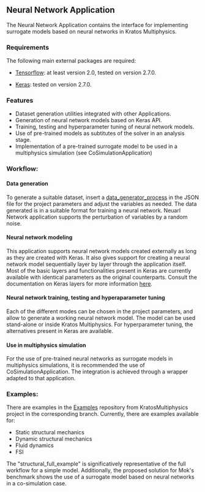 ## Neural Network Application

The Neural Network Application contains the interface for implementing surrogate models based on neural networks in Kratos Multiphysics.

### Requirements

The following main external packages are required:

-  [Tensorflow](https://www.tensorflow.org/): at least version 2.0, tested on version 2.7.0.

-  [Keras](https://keras.io/): tested on version 2.7.0.
 

### Features

-  Dataset generation utilities integrated with other Applications.
-  Generation of neural network models based on Keras API.
-  Training, testing and hyperparameter tuning of neural network models.
-  Use of pre-trained models as subtitutes of the solver in an analysis stage.
-  Implementation of a pre-trained surrogate model to be used in a multiphysics simulation (see CoSimulationApplication)

### Workflow:

#### Data generation
To generate a suitable dataset, insert a [data_generator_process](python_scripts/data_generator_process.py) in the JSON file for the project parameters and 
adjust the variables as needed. The data generated is in a suitable format for training a neural network. Neuarl Network application supports the perturbation
of variables by a random noise.

#### Neural network modeling
This application supports neural network models created externally as long as they are created with Keras. It also gives support for creating a neural network
model sequentially layer by layer through the application itself. Most of the basic layers and functionalities present in Keras are currently available
with identical parameters as the original counterparts. Consult the documentation on Keras layers for more information [here](https://keras.io/api/layers/).

#### Neural network training, testing and hyperaparameter tuning
Each of the different modes can be chosen in the project parameters, and allow to generate a working neural network model. The model can be used stand-alone or
inside Kratos Multiphysics. For hyperparameter tuning, the alternatives present in Keras are available.

#### Use in multiphysics simulation
For the use of pre-trained neural networks as surrogate models in multiphysics simulations, it is recommended the use of CoSimulationApplication. The integration
is achieved through a wrapper adapted to that application.

### Examples:
There are examples in the [Examples](https://github.com/KratosMultiphysics/Examples) repository from KratosMultiphysics project in the corresponding branch. 
Currently, there are examples available for:

-  Static structural mechanics
-  Dynamic structural mechanics
-  Fluid dynamics
-  FSI

The "structural_full_example" is significatively representative of the full workflow for a simple model. Additionally, the proposed solution for Mok's benchmark 
shows the use of a surrogate model based on neural networks in a co-simulation case.
